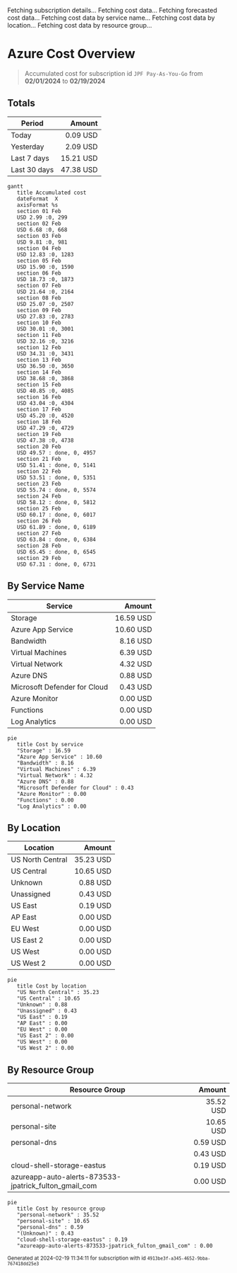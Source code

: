 Fetching subscription details...
Fetching cost data...
Fetching forecasted cost data...
Fetching cost data by service name...
Fetching cost data by location...
Fetching cost data by resource group...
# Azure Cost Overview

> Accumulated cost for subscription id `JPF Pay-As-You-Go` from **02/01/2024** to **02/19/2024**

## Totals

|Period|Amount|
|---|---:|
|Today|0.09 USD|
|Yesterday|2.09 USD|
|Last 7 days|15.21 USD|
|Last 30 days|47.38 USD|

```mermaid
gantt
   title Accumulated cost
   dateFormat  X
   axisFormat %s
   section 01 Feb
   USD 2.99 :0, 299
   section 02 Feb
   USD 6.68 :0, 668
   section 03 Feb
   USD 9.81 :0, 981
   section 04 Feb
   USD 12.83 :0, 1283
   section 05 Feb
   USD 15.90 :0, 1590
   section 06 Feb
   USD 18.73 :0, 1873
   section 07 Feb
   USD 21.64 :0, 2164
   section 08 Feb
   USD 25.07 :0, 2507
   section 09 Feb
   USD 27.83 :0, 2783
   section 10 Feb
   USD 30.01 :0, 3001
   section 11 Feb
   USD 32.16 :0, 3216
   section 12 Feb
   USD 34.31 :0, 3431
   section 13 Feb
   USD 36.50 :0, 3650
   section 14 Feb
   USD 38.68 :0, 3868
   section 15 Feb
   USD 40.85 :0, 4085
   section 16 Feb
   USD 43.04 :0, 4304
   section 17 Feb
   USD 45.20 :0, 4520
   section 18 Feb
   USD 47.29 :0, 4729
   section 19 Feb
   USD 47.38 :0, 4738
   section 20 Feb
   USD 49.57 : done, 0, 4957
   section 21 Feb
   USD 51.41 : done, 0, 5141
   section 22 Feb
   USD 53.51 : done, 0, 5351
   section 23 Feb
   USD 55.74 : done, 0, 5574
   section 24 Feb
   USD 58.12 : done, 0, 5812
   section 25 Feb
   USD 60.17 : done, 0, 6017
   section 26 Feb
   USD 61.89 : done, 0, 6189
   section 27 Feb
   USD 63.84 : done, 0, 6384
   section 28 Feb
   USD 65.45 : done, 0, 6545
   section 29 Feb
   USD 67.31 : done, 0, 6731
```

## By Service Name

|Service|Amount|
|---|---:|
|Storage|16.59 USD|
|Azure App Service|10.60 USD|
|Bandwidth|8.16 USD|
|Virtual Machines|6.39 USD|
|Virtual Network|4.32 USD|
|Azure DNS|0.88 USD|
|Microsoft Defender for Cloud|0.43 USD|
|Azure Monitor|0.00 USD|
|Functions|0.00 USD|
|Log Analytics|0.00 USD|

```mermaid
pie
   title Cost by service
   "Storage" : 16.59
   "Azure App Service" : 10.60
   "Bandwidth" : 8.16
   "Virtual Machines" : 6.39
   "Virtual Network" : 4.32
   "Azure DNS" : 0.88
   "Microsoft Defender for Cloud" : 0.43
   "Azure Monitor" : 0.00
   "Functions" : 0.00
   "Log Analytics" : 0.00
```

## By Location

|Location|Amount|
|---|---:|
|US North Central|35.23 USD|
|US Central|10.65 USD|
|Unknown|0.88 USD|
|Unassigned|0.43 USD|
|US East|0.19 USD|
|AP East|0.00 USD|
|EU West|0.00 USD|
|US East 2|0.00 USD|
|US West|0.00 USD|
|US West 2|0.00 USD|

```mermaid
pie
   title Cost by location
   "US North Central" : 35.23
   "US Central" : 10.65
   "Unknown" : 0.88
   "Unassigned" : 0.43
   "US East" : 0.19
   "AP East" : 0.00
   "EU West" : 0.00
   "US East 2" : 0.00
   "US West" : 0.00
   "US West 2" : 0.00
```

## By Resource Group

|Resource Group|Amount|
|---|---:|
|personal-network|35.52 USD|
|personal-site|10.65 USD|
|personal-dns|0.59 USD|
||0.43 USD|
|cloud-shell-storage-eastus|0.19 USD|
|azureapp-auto-alerts-873533-jpatrick_fulton_gmail_com|0.00 USD|

```mermaid
pie
   title Cost by resource group
   "personal-network" : 35.52
   "personal-site" : 10.65
   "personal-dns" : 0.59
   "(Unknown)" : 0.43
   "cloud-shell-storage-eastus" : 0.19
   "azureapp-auto-alerts-873533-jpatrick_fulton_gmail_com" : 0.00
```

<sup>Generated at 2024-02-19 11:34:11 for subscription with id `4913be3f-a345-4652-9bba-767418dd25e3`</sup>
